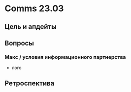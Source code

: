 # Comms 23.03

## Цель и апдейты



## Вопросы

### Макс / условия информационного партнерства

+ лого



## Ретроспектива

